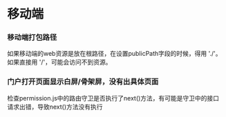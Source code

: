 # 移动端

### 移动端打包路径
如果移动端的web资源是放在根路径，在设置publicPath字段的时候，得用 './'。如果直接用 '/'，可能会访问不到资源。


### 门户打开页面显示白屏/骨架屏，没有出具体页面
检查permission.js中的路由守卫是否执行了next()方法，有可能是守卫中的接口请求出错，导致next()方法没有执行

